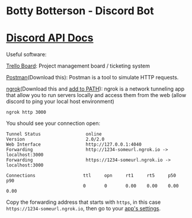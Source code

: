 # Botty Botterson - Discord Bot

# [Discord API Docs](https://discord.com/developers/docs/getting-started#overview)

Useful software:

[Trello Board](https://trello.com/b/hdPVSuGj/discord-bot): Project management board / ticketing system

[Postman](https://app.getpostman.com/join-team?invite_code=21b0edb74f65a5492e06fbda2c62ea46)(Download this): Postman is a tool to simulate HTTP requests.

[ngrok](https://ngrok.com/)(Download this and [add to PATH](https://www.architectryan.com/2018/03/17/add-to-the-path-on-windows-10/)): ngrok is a network tunneling app that allow you to run servers locally and access them from the web (allow discord to ping your local host environment)
```
ngrok http 3000
```

You should see your connection open:

```
Tunnel Status                 online
Version                       2.0/2.0
Web Interface                 http://127.0.0.1:4040
Forwarding                    http://1234-someurl.ngrok.io -> localhost:3000
Forwarding                    https://1234-someurl.ngrok.io -> localhost:3000

Connections                  ttl     opn     rt1     rt5     p50     p90
                             0       0       0.00    0.00    0.00    0.00
```

Copy the forwarding address that starts with `https`, in this case `https://1234-someurl.ngrok.io`, then go to your [app's settings](https://discord.com/developers/applications).
